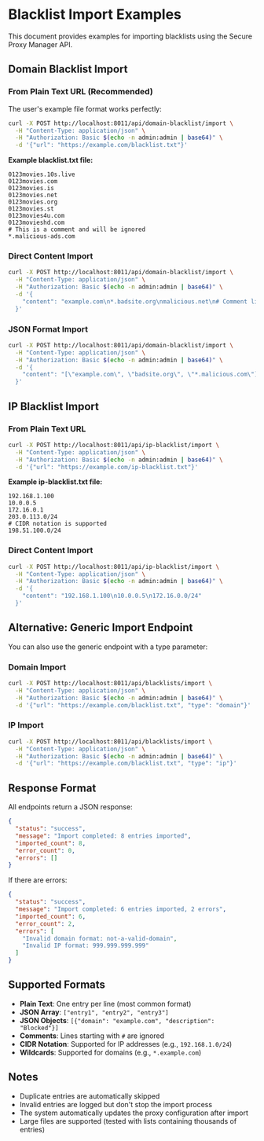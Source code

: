 # Blacklist Import Examples

This document provides examples for importing blacklists using the Secure Proxy Manager API.

## Domain Blacklist Import

### From Plain Text URL (Recommended)

The user's example file format works perfectly:

```bash
curl -X POST http://localhost:8011/api/domain-blacklist/import \
  -H "Content-Type: application/json" \
  -H "Authorization: Basic $(echo -n admin:admin | base64)" \
  -d '{"url": "https://example.com/blacklist.txt"}'
```

**Example blacklist.txt file:**
```
0123movies.10s.live
0123movies.com
0123movies.is
0123movies.net
0123movies.org
0123movies.st
0123movies4u.com
0123movieshd.com
# This is a comment and will be ignored
*.malicious-ads.com
```

### Direct Content Import

```bash
curl -X POST http://localhost:8011/api/domain-blacklist/import \
  -H "Content-Type: application/json" \
  -H "Authorization: Basic $(echo -n admin:admin | base64)" \
  -d '{
    "content": "example.com\n*.badsite.org\nmalicious.net\n# Comment line"
  }'
```

### JSON Format Import

```bash
curl -X POST http://localhost:8011/api/domain-blacklist/import \
  -H "Content-Type: application/json" \
  -H "Authorization: Basic $(echo -n admin:admin | base64)" \
  -d '{
    "content": "[\"example.com\", \"badsite.org\", \"*.malicious.com\"]"
  }'
```

## IP Blacklist Import

### From Plain Text URL

```bash
curl -X POST http://localhost:8011/api/ip-blacklist/import \
  -H "Content-Type: application/json" \
  -H "Authorization: Basic $(echo -n admin:admin | base64)" \
  -d '{"url": "https://example.com/ip-blacklist.txt"}'
```

**Example ip-blacklist.txt file:**
```
192.168.1.100
10.0.0.5
172.16.0.1
203.0.113.0/24
# CIDR notation is supported
198.51.100.0/24
```

### Direct Content Import

```bash
curl -X POST http://localhost:8011/api/ip-blacklist/import \
  -H "Content-Type: application/json" \
  -H "Authorization: Basic $(echo -n admin:admin | base64)" \
  -d '{
    "content": "192.168.1.100\n10.0.0.5\n172.16.0.0/24"
  }'
```

## Alternative: Generic Import Endpoint

You can also use the generic endpoint with a type parameter:

### Domain Import
```bash
curl -X POST http://localhost:8011/api/blacklists/import \
  -H "Content-Type: application/json" \
  -H "Authorization: Basic $(echo -n admin:admin | base64)" \
  -d '{"url": "https://example.com/blacklist.txt", "type": "domain"}'
```

### IP Import
```bash
curl -X POST http://localhost:8011/api/blacklists/import \
  -H "Content-Type: application/json" \
  -H "Authorization: Basic $(echo -n admin:admin | base64)" \
  -d '{"url": "https://example.com/blacklist.txt", "type": "ip"}'
```

## Response Format

All endpoints return a JSON response:

```json
{
  "status": "success",
  "message": "Import completed: 8 entries imported",
  "imported_count": 8,
  "error_count": 0,
  "errors": []
}
```

If there are errors:

```json
{
  "status": "success",
  "message": "Import completed: 6 entries imported, 2 errors",
  "imported_count": 6,
  "error_count": 2,
  "errors": [
    "Invalid domain format: not-a-valid-domain",
    "Invalid IP format: 999.999.999.999"
  ]
}
```

## Supported Formats

- **Plain Text**: One entry per line (most common format)
- **JSON Array**: `["entry1", "entry2", "entry3"]`
- **JSON Objects**: `[{"domain": "example.com", "description": "Blocked"}]`
- **Comments**: Lines starting with `#` are ignored
- **CIDR Notation**: Supported for IP addresses (e.g., `192.168.1.0/24`)
- **Wildcards**: Supported for domains (e.g., `*.example.com`)

## Notes

- Duplicate entries are automatically skipped
- Invalid entries are logged but don't stop the import process
- The system automatically updates the proxy configuration after import
- Large files are supported (tested with lists containing thousands of entries)
